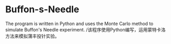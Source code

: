 # Buffon-s-Needle
The program is written in Python and uses the Monte Carlo method to simulate Buffon's Needle experiment. /该程序使用Python编写，运用蒙特卡洛方法来模拟蒲丰投针实验。
